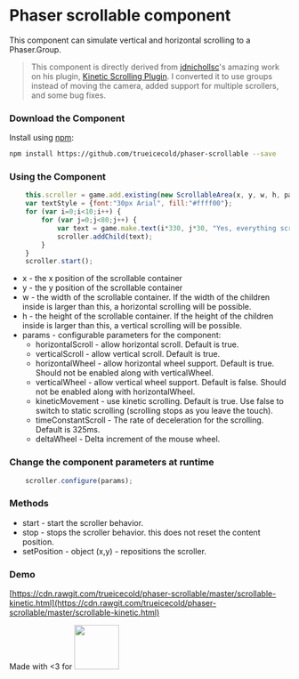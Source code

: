 # Phaser scrollable component

This component can simulate vertical and horizontal scrolling to a Phaser.Group.

> This component is directly derived from [jdnichollsc](https://github.com/jdnichollsc)'s amazing work on his plugin, [Kinetic Scrolling Plugin](https://github.com/jdnichollsc/Phaser-Kinetic-Scrolling-Plugin). I converted it to use groups instead of moving the camera, added support for multiple scrollers, and some bug fixes.


### Download the Component

Install using [npm](https://www.npmjs.com/):

```bash
npm install https://github.com/trueicecold/phaser-scrollable --save
```

### Using the Component

```javascript
	this.scroller = game.add.existing(new ScrollableArea(x, y, w, h, params));
    var textStyle = {font:"30px Arial", fill:"#ffff00"};
	for (var i=0;i<10;i++) {
		for (var j=0;j<80;j++) {
			var text = game.make.text(i*330, j*30, "Yes, everything scrolls", textStyle);
			scroller.addChild(text);
		}
	}
	scroller.start();
```

* x - the x position of the scrollable container
* y - the y position of the scrollable container
* w - the width of the scrollable container. If the width of the children inside is larger than this, a horizontal scrolling will be possible.
* h - the height of the scrollable container. If the height of the children inside is larger than this, a vertical scrolling will be possible.
* params - configurable parameters for the component:
	* horizontalScroll - allow horizontal scroll. Default is true.
	* verticalScroll - allow vertical scroll. Default is true.
	* horizontalWheel - allow horizontal wheel support. Default is true. Should not be enabled along with verticalWheel.
	* verticalWheel - allow vertical wheel support. Default is false. Should not be enabled along with horizontalWheel.
	* kineticMovement - use kinetic scrolling. Default is true. Use false to switch to static scrolling (scrolling stops as you leave the touch).
	* timeConstantScroll - The rate of deceleration for the scrolling. Default is 325ms.
	* deltaWheel - Delta increment of the mouse wheel.

### Change the component parameters at runtime

```javascript
	scroller.configure(params);
```

### Methods
* start - start the scroller behavior.
* stop - stops the scroller behavior. this does not reset the content position.
* setPosition - object (x,y) - repositions the scroller.

### Demo

[https://cdn.rawgit.com/trueicecold/phaser-scrollable/master/scrollable-kinetic.html](https://cdn.rawgit.com/trueicecold/phaser-scrollable/master/scrollable-kinetic.html)

Made with <3 for <img src="https://phaser.io/images/logo/logo-download.png" width="80" height="80"/>
